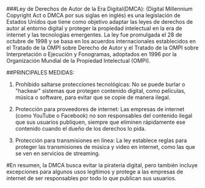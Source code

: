 ###Ley de Derechos de Autor de la Era Digital(DMCA):
 (Digital Millennium Copyright Act o DMCA por sus siglas en inglés) es una legislación de Estados Unidos que tiene como objetivo adaptar las leyes de derechos de autor al entorno digital y proteger la propiedad intelectual en la era de internet y las tecnologías emergentes. La ley fue promulgada el 28 de octubre de 1998 y se basa en los acuerdos internacionales establecidos en el Tratado de la OMPI sobre Derecho de Autor y el Tratado de la OMPI sobre Interpretación o Ejecución y Fonogramas, adoptados en 1996 por la Organización Mundial de la Propiedad Intelectual (OMPI).


##PRINCIPALES MEDIDAS:

1. Prohibido saltarse protecciones tecnológicas:
No se puede burlar o "hackear" sistemas que protegen contenido digital, como películas, música o software, para evitar que se copie de manera ilegal.

2. Protección para proveedores de internet:
Las empresas de internet (como YouTube o Facebook) no son responsables del contenido ilegal que sus usuarios publiquen, siempre que eliminen rápidamente ese contenido cuando el dueño de los derechos lo pida.

3. Protección para transmisiones en línea:
La ley establece reglas para proteger las transmisiones de música y video en internet, como las que se ven en servicios de streaming.


#En resumen, la DMCA busca evitar la piratería digital, pero también incluye excepciones para algunos usos legítimos y protege a las empresas de internet de ser responsables por todo lo que publican sus usuarios.



